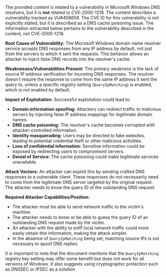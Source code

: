The provided content is related to a vulnerability in Microsoft Windows DNS resolvers, but it is **not** related to CVE-2000-1218. The content describes a vulnerability tracked as VU#458659. The CVE ID for this vulnerability is not explicitly stated, but it is described as a DNS cache poisoning issue. The information extracted below pertains to the vulnerability described in the content, not CVE-2000-1218.

**Root Cause of Vulnerability:**
The Microsoft Windows domain name resolver service accepts DNS responses from any IP address by default, not just from the servers to which it sent the requests. This behavior allows an attacker to inject false DNS records into the resolver's cache.

**Weaknesses/Vulnerabilities Present:**
The primary weakness is the lack of source IP address verification for incoming DNS responses. The resolver doesn't require the response to come from the same IP address it sent the query to, unless a specific registry setting (`QueryIpMatching`) is enabled, which is not enabled by default.

**Impact of Exploitation:**
Successful exploitation could lead to:
*   **Domain information spoofing:** Attackers can redirect traffic to malicious servers by injecting false IP address mappings for legitimate domain names.
*   **DNS cache poisoning:** The resolver's cache becomes corrupted with attacker-controlled information.
*   **Identity masquerading:** Users may be directed to fake websites, leading to potential credential theft or other malicious activities.
*   **Loss of confidential information:** Sensitive information could be exposed by redirecting users to compromised servers.
*   **Denial of Service:** The cache poisoning could make legitimate services unavailable.

**Attack Vectors:**
An attacker can exploit this by sending crafted DNS responses to a vulnerable client. These responses do not necessarily need to come from the legitimate DNS server targeted by the original request. The attacker needs to know the query ID of the outstanding DNS request.

**Required Attacker Capabilities/Position:**
*   The attacker must be able to send network traffic to the victim's machine.
*   The attacker needs to know or be able to guess the query ID of an outstanding DNS request made by the victim.
*   An attacker with the ability to sniff local network traffic could more easily obtain this information, making the attack simpler.
*   In the absence of `QueryIpMatching` being set, matching source IPs is not necessary to spoof DNS replies.

It is important to note that the document mentions that the `QueryIpMatching` registry key setting may offer some benefit but does not work for all versions of Windows. It also suggests using cryptographic protection such as DNSSEC or IPSEC as a solution.